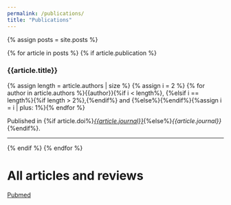 ```yaml
---
permalink: /publications/
title: "Publications"
---
```


{% assign posts = site.posts %}

{% for article in posts %}
{% if article.publication %}
### {{article.title}}
{% assign length = article.authors | size %}
{% assign i = 2 %}
{% for author in article.authors %}{{author}}{%if i < length%}, {%elsif i == length%}{%if length > 2%},{%endif%} and {%else%}{%endif%}{%assign i = i | plus: 1%}{% endfor %}

Published in {%if article.doi%}[*{{article.journal}}*](https://doi.org/{{article.doi}}){%else%}*{{article.journal}}*{%endif%}.

<!--
{% if article.pdbs %}
{% assign length = article.pdbs | size %}
PDB{%if length > 1%}s{%endif%}: {% for pdb in article.pdbs %} [{{pdb}}](https://doi.org/10.2210/pdb{{pdb}}/pdb){% endfor %}
{% endif %}
-->
<hr>
{% endif %}
{% endfor %}

# All articles and reviews

[Pubmed](https://pubmed.ncbi.nlm.nih.gov/?term=D%20Nathaniel%20Clarke%20or%20Donald%20N%20Clarke&sort=date)
